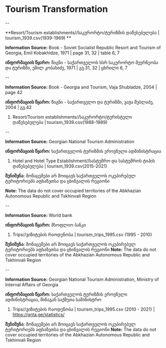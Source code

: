 # Tourism Transformation



--

**Resort/Tourism establishments//საკურორტო/ტურიზმის დაწესებულება | tourism_1939.csv(1939-1969)
**

**Information Source:** Book - Soviet Socialist Republic Resort and Tourism of Georgia, Emil Kobakhidze, 1971 | page 31, 32 | table 6, 7

**ინფორმაციის წყარო:** წიგნი - საქართველოს სსრ საკურორტო მეურნეობა და ტურიზმი, ემილ კობახიძე, 1971 | გვ.31, 32 | ცხრილი 6, 7

 

--

**Information Source:** Book - Georgia and Tourism, Vaja Shubladze, 2004 | page 42

**ინფორმაციის წყარო:** წიგნი - საქართველო და ტურიზმი, ვაჟა შუბლაძე, 2004 | გვ.42

1. Resort/Tourism establishments//საკურორტო/ტურისტული დაწესებულება | tourism_1939.csv(1988-1989) 

--

**Information Source:** Georgian National Tourism Administration

**ინფორმაციის წყარო:** საქართველოს ტურიზმის ეროვნული ადმინისტრაცია

1. Hotel and Hotel Type Establishment//სასტუმრო და სასტუმროს ტიპის დაწესებულება | tourism_1939.csv(2015-2021) 

**შენიშვნა:** მონაცემები არ მოიცავს საქართველოს ოკუპირებულ ტერიტორიებს აფხაზეთსა და ცხინვალის რეგიონი

**Note:** The data do not cover occupied territories of the Abkhazian Autonomous Republic and Tskhinvali Region

--

**Information Source:** World bank 

**ინფორმაციის წყარო:** მსოფლიო ბანკი

1. Trips//ვიზიტების რაოდენობა | tourism_trips_1995.csv (1995 - 2010)

**შენიშვნა:** მონაცემები არ მოიცავს საქართველოს ოკუპირებულ ტერიტორიებს აფხაზეთსა და ცხინვალის რეგიონი
**Note:** The data do not cover occupied territories of the Abkhazian Autonomous Republic and Tskhinvali Region


--

**Information Source:**  Georgian National Tourism Administration, Ministry of Internal Affairs of Georgia

**ინფორმაციის წყარო:** საქართველოს ტურიზმის ეროვნული ადმინისტრაცია, შინაგან საქმეთა სამინისტრო


1. Trips//ვიზიტების რაოდენობა | tourism_trips_1995.csv (2010 - 2021) | https://gnta.ge/statistics/ 

**შენიშვნა:** მონაცემები არ მოიცავს საქართველოს ოკუპირებულ ტერიტორიებს აფხაზეთსა და ცხინვალის რეგიონი
**Note:** The data do not cover occupied territories of the Abkhazian Autonomous Republic and Tskhinvali Region
